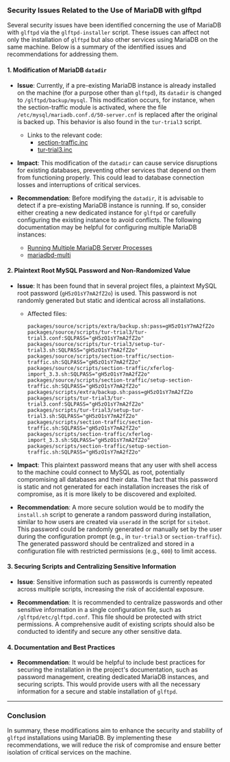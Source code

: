 ### Security Issues Related to the Use of MariaDB with glftpd

Several security issues have been identified concerning the use of MariaDB with `glftpd` via the `glftpd-installer` script. These issues can affect not only the installation of `glftpd` but also other services using MariaDB on the same machine. Below is a summary of the identified issues and recommendations for addressing them.

#### 1. **Modification of MariaDB `datadir`**
- **Issue**: Currently, if a pre-existing MariaDB instance is already installed on the machine (for a purpose other than `glftpd`), its `datadir` is changed to `/glftpd/backup/mysql`. This modification occurs, for instance, when the section-traffic module is activated, where the file `/etc/mysql/mariadb.conf.d/50-server.cnf` is replaced after the original is backed up. This behavior is also found in the `tur-trial3` script.
  - Links to the relevant code:
    - [section-traffic.inc](https://github.com/teqnodude/glftpd-installer/blob/master/packages/modules/section-traffic/section-traffic.inc#L34)
    - [tur-trial3.inc](https://github.com/teqnodude/glftpd-installer/blob/master/packages/modules/tur-trial3/tur-trial3.inc#L40)
  
- **Impact**: This modification of the `datadir` can cause service disruptions for existing databases, preventing other services that depend on them from functioning properly. This could lead to database connection losses and interruptions of critical services.
  
- **Recommendation**: Before modifying the `datadir`, it is advisable to detect if a pre-existing MariaDB instance is running. If so, consider either creating a new dedicated instance for `glftpd` or carefully configuring the existing instance to avoid conflicts. The following documentation may be helpful for configuring multiple MariaDB instances:
  - [Running Multiple MariaDB Server Processes](https://mariadb.com/kb/en/running-multiple-mariadb-server-processes/)
  - [mariadbd-multi](https://mariadb.com/kb/en/mariadbd-multi/)

#### 2. **Plaintext Root MySQL Password and Non-Randomized Value**
- **Issue**: It has been found that in several project files, a plaintext MySQL root password (`gH5zO1sY7mA2fZ2o`) is used. This password is not randomly generated but static and identical across all installations.
  - Affected files:
    ```
    packages/source/scripts/extra/backup.sh:pass=gH5zO1sY7mA2fZ2o
    packages/source/scripts/tur-trial3/tur-trial3.conf:SQLPASS="gH5zO1sY7mA2fZ2o"
    packages/source/scripts/tur-trial3/setup-tur-trial3.sh:SQLPASS="gH5zO1sY7mA2fZ2o"
    packages/source/scripts/section-traffic/section-traffic.sh:SQLPASS="gH5zO1sY7mA2fZ2o"
    packages/source/scripts/section-traffic/xferlog-import_3.3.sh:SQLPASS="gH5zO1sY7mA2fZ2o"
    packages/source/scripts/section-traffic/setup-section-traffic.sh:SQLPASS="gH5zO1sY7mA2fZ2o"
    packages/scripts/extra/backup.sh:pass=gH5zO1sY7mA2fZ2o
    packages/scripts/tur-trial3/tur-trial3.conf:SQLPASS="gH5zO1sY7mA2fZ2o"
    packages/scripts/tur-trial3/setup-tur-trial3.sh:SQLPASS="gH5zO1sY7mA2fZ2o"
    packages/scripts/section-traffic/section-traffic.sh:SQLPASS="gH5zO1sY7mA2fZ2o"
    packages/scripts/section-traffic/xferlog-import_3.3.sh:SQLPASS="gH5zO1sY7mA2fZ2o"
    packages/scripts/section-traffic/setup-section-traffic.sh:SQLPASS="gH5zO1sY7mA2fZ2o"
    ```

- **Impact**: This plaintext password means that any user with shell access to the machine could connect to MySQL as root, potentially compromising all databases and their data. The fact that this password is static and not generated for each installation increases the risk of compromise, as it is more likely to be discovered and exploited.

- **Recommendation**: A more secure solution would be to modify the `install.sh` script to generate a random password during installation, similar to how users are created via `useradd` in the script for `sitebot`. This password could be randomly generated or manually set by the user during the configuration prompt (e.g., in `tur-trial3` or `section-traffic`). The generated password should be centralized and stored in a configuration file with restricted permissions (e.g., `600`) to limit access.

#### 3. **Securing Scripts and Centralizing Sensitive Information**
- **Issue**: Sensitive information such as passwords is currently repeated across multiple scripts, increasing the risk of accidental exposure.

- **Recommendation**: It is recommended to centralize passwords and other sensitive information in a single configuration file, such as `/glftpd/etc/glftpd.conf`. This file should be protected with strict permissions. A comprehensive audit of existing scripts should also be conducted to identify and secure any other sensitive data.

#### 4. **Documentation and Best Practices**
- **Recommendation**: It would be helpful to include best practices for securing the installation in the project's documentation, such as password management, creating dedicated MariaDB instances, and securing scripts. This would provide users with all the necessary information for a secure and stable installation of `glftpd`.

---

### Conclusion

In summary, these modifications aim to enhance the security and stability of `glftpd` installations using MariaDB. By implementing these recommendations, we will reduce the risk of compromise and ensure better isolation of critical services on the machine.
